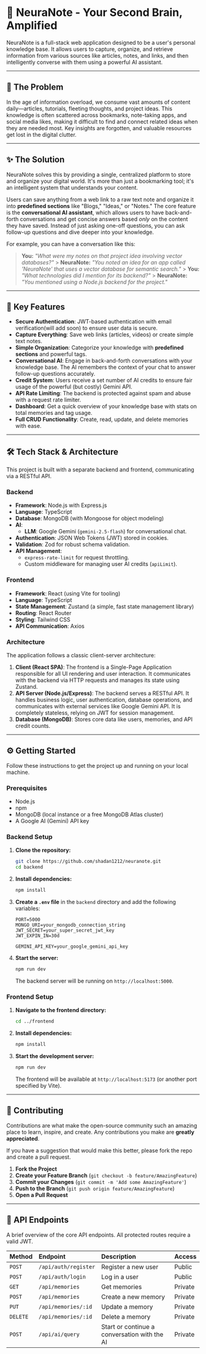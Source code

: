 # 🧠 NeuraNote - Your Second Brain, Amplified

NeuraNote is a full-stack web application designed to be a user's personal knowledge base. It allows users to capture, organize, and retrieve information from various sources like articles, notes, and links, and then intelligently converse with them using a powerful AI assistant.

---

## 🧐 The Problem

In the age of information overload, we consume vast amounts of content daily—articles, tutorials, fleeting thoughts, and project ideas. This knowledge is often scattered across bookmarks, note-taking apps, and social media likes, making it difficult to find and connect related ideas when they are needed most. Key insights are forgotten, and valuable resources get lost in the digital clutter.

---

## ✨ The Solution

NeuraNote solves this by providing a single, centralized platform to store and organize your digital world. It's more than just a bookmarking tool; it's an intelligent system that understands your content.

Users can save anything from a web link to a raw text note and organize it into **predefined sections** like "Blogs," "Ideas," or "Notes." The core feature is the **conversational AI assistant**, which allows users to have back-and-forth conversations and get concise answers based _only_ on the content they have saved. Instead of just asking one-off questions, you can ask follow-up questions and dive deeper into your knowledge.

For example, you can have a conversation like this:

> **You:** _"What were my notes on that project idea involving vector databases?"_ > **NeuraNote:** _"You noted an idea for an app called 'NeuraNote' that uses a vector database for semantic search."_ > **You:** _"What technologies did I mention for its backend?"_ > **NeuraNote:** _"You mentioned using a Node.js backend for the project."_

---

## 🚀 Key Features

- **Secure Authentication**: JWT-based authentication with email verification(will add soon) to ensure user data is secure.
- **Capture Everything**: Save web links (articles, videos) or create simple text notes.
- **Simple Organization**: Categorize your knowledge with **predefined sections** and powerful tags.
- **Conversational AI**: Engage in back-and-forth conversations with your knowledge base. The AI remembers the context of your chat to answer follow-up questions accurately.
- **Credit System**: Users receive a set number of AI credits to ensure fair usage of the powerful (but costly) Gemini API.
- **API Rate Limiting**: The backend is protected against spam and abuse with a request rate limiter.
- **Dashboard**: Get a quick overview of your knowledge base with stats on total memories and tag usage.
- **Full CRUD Functionality**: Create, read, update, and delete memories with ease.

---

## 🛠️ Tech Stack & Architecture

This project is built with a separate backend and frontend, communicating via a RESTful API.

### Backend

- **Framework**: Node.js with Express.js
- **Language**: TypeScript
- **Database**: MongoDB (with Mongoose for object modeling)
- **AI**:
  - **LLM**: Google Gemini (`gemini-2.5-flash`) for conversational chat.
- **Authentication**: JSON Web Tokens (JWT) stored in cookies.
- **Validation**: Zod for robust schema validation.
- **API Management**:
  - `express-rate-limit` for request throttling.
  - Custom middleware for managing user AI credits (`apiLimit`).

### Frontend

- **Framework**: React (using Vite for tooling)
- **Language**: TypeScript
- **State Management**: Zustand (a simple, fast state management library)
- **Routing**: React Router
- **Styling**: Tailwind CSS
- **API Communication**: Axios

### Architecture

The application follows a classic client-server architecture:

1.  **Client (React SPA)**: The frontend is a Single-Page Application responsible for all UI rendering and user interaction. It communicates with the backend via HTTP requests and manages its state using Zustand.
2.  **API Server (Node.js/Express)**: The backend serves a RESTful API. It handles business logic, user authentication, database operations, and communicates with external services like Google Gemini API. It is completely stateless, relying on JWT for session management.
3.  **Database (MongoDB)**: Stores core data like users, memories, and API credit counts.

---

## ⚙️ Getting Started

Follow these instructions to get the project up and running on your local machine.

### Prerequisites

- Node.js
- npm
- MongoDB (local instance or a free MongoDB Atlas cluster)
- A Google AI (Gemini) API key

### Backend Setup

1.  **Clone the repository:**

    ```bash
    git clone https://github.com/shadan1212/neuranote.git
    cd backend
    ```

2.  **Install dependencies:**

    ```bash
    npm install
    ```

3.  **Create a `.env` file** in the `backend` directory and add the following variables:

    ```env
    PORT=5000
    MONGO_URI=your_mongodb_connection_string
    JWT_SECRET=your_super_secret_jwt_key
    JWT_EXPIN_IN=30d

    GEMINI_API_KEY=your_google_gemini_api_key

    ```

4.  **Start the server:**
    ```bash
    npm run dev
    ```
    The backend server will be running on `http://localhost:5000`.

### Frontend Setup

1.  **Navigate to the frontend directory:**

    ```bash
    cd ../frontend
    ```

2.  **Install dependencies:**

    ```bash
    npm install
    ```

3.  **Start the development server:**
    ```bash
    npm run dev
    ```
    The frontend will be available at `http://localhost:5173` (or another port specified by Vite).

---

## 🤝 Contributing

Contributions are what make the open-source community such an amazing place to learn, inspire, and create. Any contributions you make are **greatly appreciated**.

If you have a suggestion that would make this better, please fork the repo and create a pull request.

1.  **Fork the Project**
2.  **Create your Feature Branch** (`git checkout -b feature/AmazingFeature`)
3.  **Commit your Changes** (`git commit -m 'Add some AmazingFeature'`)
4.  **Push to the Branch** (`git push origin feature/AmazingFeature`)
5.  **Open a Pull Request**

---

## 🔐 API Endpoints

A brief overview of the core API endpoints. All protected routes require a valid JWT.

| Method   | Endpoint             | Description                                  | Access  |
| :------- | :------------------- | :------------------------------------------- | :------ |
| `POST`   | `/api/auth/register` | Register a new user                          | Public  |
| `POST`   | `/api/auth/login`    | Log in a user                                | Public  |
| `GET`    | `/api/memories`      | Get memories                                 | Private |
| `POST`   | `/api/memories`      | Create a new memory                          | Private |
| `PUT`    | `/api/memories/:id`  | Update a memory                              | Private |
| `DELETE` | `/api/memories/:id`  | Delete a memory                              | Private |
| `POST`   | `/api/ai/query`      | Start or continue a conversation with the AI | Private |
